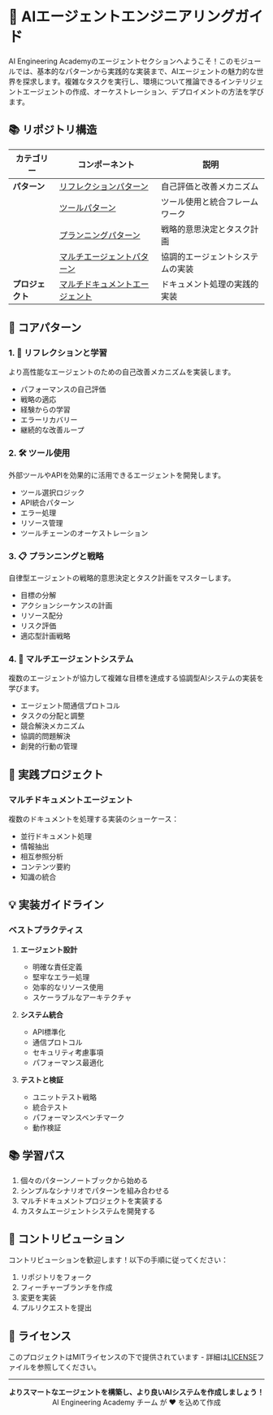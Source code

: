 # 🤖 AIエージェントエンジニアリングガイド

AI Engineering Academyのエージェントセクションへようこそ！このモジュールでは、基本的なパターンから実践的な実装まで、AIエージェントの魅力的な世界を探求します。複雑なタスクを実行し、環境について推論できるインテリジェントエージェントの作成、オーケストレーション、デプロイメントの方法を学びます。

## 📚 リポジトリ構造

| カテゴリー   | コンポーネント                                                  | 説明                                             |
| ------------ | --------------------------------------------------------------- | ------------------------------------------------ |
| **パターン** | [リフレクションパターン](./patterns/reflection_pattern.ipynb)   | 自己評価と改善メカニズム                         |
|              | [ツールパターン](./patterns/tool_pattern.ipynb)                 | ツール使用と統合フレームワーク                   |
|              | [プランニングパターン](./patterns/planning_pattern.ipynb)       | 戦略的意思決定とタスク計画                       |
|              | [マルチエージェントパターン](./patterns/multiagent_pattern.ipynb)| 協調的エージェントシステムの実装                 |
| **プロジェクト** | [マルチドキュメントエージェント](./projects/multi_document_agents.ipynb) | ドキュメント処理の実践的実装 |

## 🎯 コアパターン

### 1. 🔄 リフレクションと学習

より高性能なエージェントのための自己改善メカニズムを実装します。

- パフォーマンスの自己評価
- 戦略の適応
- 経験からの学習
- エラーリカバリー
- 継続的な改善ループ

### 2. 🛠️ ツール使用

外部ツールやAPIを効果的に活用できるエージェントを開発します。

- ツール選択ロジック
- API統合パターン
- エラー処理
- リソース管理
- ツールチェーンのオーケストレーション

### 3. 📋 プランニングと戦略

自律型エージェントの戦略的意思決定とタスク計画をマスターします。

- 目標の分解
- アクションシーケンスの計画
- リソース配分
- リスク評価
- 適応型計画戦略

### 4. 🤝 マルチエージェントシステム

複数のエージェントが協力して複雑な目標を達成する協調型AIシステムの実装を学びます。

- エージェント間通信プロトコル
- タスクの分配と調整
- 競合解決メカニズム
- 協調的問題解決
- 創発的行動の管理

## 🚀 実践プロジェクト

### マルチドキュメントエージェント

複数のドキュメントを処理する実装のショーケース：

- 並行ドキュメント処理
- 情報抽出
- 相互参照分析
- コンテンツ要約
- 知識の統合

## 💡 実装ガイドライン

### ベストプラクティス

1. **エージェント設計**

   - 明確な責任定義
   - 堅牢なエラー処理
   - 効率的なリソース使用
   - スケーラブルなアーキテクチャ

2. **システム統合**

   - API標準化
   - 通信プロトコル
   - セキュリティ考慮事項
   - パフォーマンス最適化

3. **テストと検証**
   - ユニットテスト戦略
   - 統合テスト
   - パフォーマンスベンチマーク
   - 動作検証

## 📚 学習パス

1. 個々のパターンノートブックから始める
2. シンプルなシナリオでパターンを組み合わせる
3. マルチドキュメントプロジェクトを実装する
4. カスタムエージェントシステムを開発する

## 🤝 コントリビューション

コントリビューションを歓迎します！以下の手順に従ってください：

1. リポジトリをフォーク
2. フィーチャーブランチを作成
3. 変更を実装
4. プルリクエストを提出

## 📝 ライセンス

このプロジェクトはMITライセンスの下で提供されています - 詳細は[LICENSE](LICENSE)ファイルを参照してください。

---

<div align="center">
  <b>よりスマートなエージェントを構築し、より良いAIシステムを作成しましょう！</b>
  <br>
  AI Engineering Academy チーム が ❤️ を込めて作成
</div>
